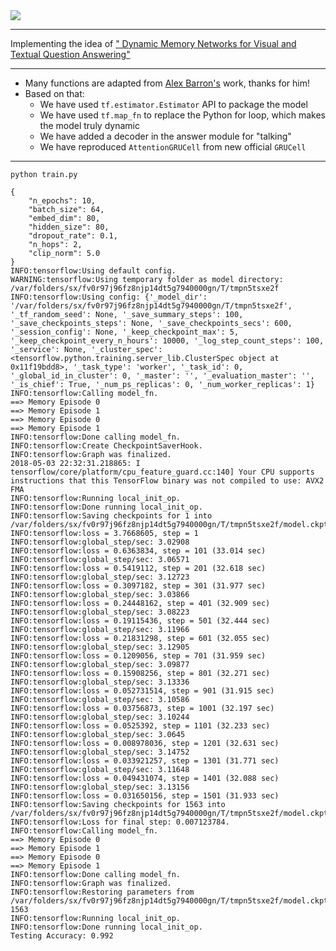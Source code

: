 <img src="https://github.com/zhedongzheng/finch/blob/master/nlp-models/assets/dmn-details.png">

---

Implementing the idea of ["
Dynamic Memory Networks for Visual and Textual Question Answering"](https://arxiv.org/abs/1603.01417)

---

* Many functions are adapted from [Alex Barron's](https://github.com/barronalex/Dynamic-Memory-Networks-in-TensorFlow) work, thanks for him!
* Based on that:
    * We have used ```tf.estimator.Estimator``` API to package the model
    * We have used ```tf.map_fn``` to replace the Python for loop, which makes the model truly dynamic
    * We have added a decoder in the answer module for "talking"
    * We have reproduced ```AttentionGRUCell``` from new official ```GRUCell```

---

```
python train.py
```
```
{
    "n_epochs": 10,
    "batch_size": 64,
    "embed_dim": 80,
    "hidden_size": 80,
    "dropout_rate": 0.1,
    "n_hops": 2,
    "clip_norm": 5.0
}
INFO:tensorflow:Using default config.
WARNING:tensorflow:Using temporary folder as model directory: /var/folders/sx/fv0r97j96fz8njp14dt5g7940000gn/T/tmpn5tsxe2f
INFO:tensorflow:Using config: {'_model_dir': '/var/folders/sx/fv0r97j96fz8njp14dt5g7940000gn/T/tmpn5tsxe2f', '_tf_random_seed': None, '_save_summary_steps': 100, '_save_checkpoints_steps': None, '_save_checkpoints_secs': 600, '_session_config': None, '_keep_checkpoint_max': 5, '_keep_checkpoint_every_n_hours': 10000, '_log_step_count_steps': 100, '_service': None, '_cluster_spec': <tensorflow.python.training.server_lib.ClusterSpec object at 0x11f19bdd8>, '_task_type': 'worker', '_task_id': 0, '_global_id_in_cluster': 0, '_master': '', '_evaluation_master': '', '_is_chief': True, '_num_ps_replicas': 0, '_num_worker_replicas': 1}
INFO:tensorflow:Calling model_fn.
==> Memory Episode 0
==> Memory Episode 1
==> Memory Episode 0
==> Memory Episode 1
INFO:tensorflow:Done calling model_fn.
INFO:tensorflow:Create CheckpointSaverHook.
INFO:tensorflow:Graph was finalized.
2018-05-03 22:32:31.218865: I tensorflow/core/platform/cpu_feature_guard.cc:140] Your CPU supports instructions that this TensorFlow binary was not compiled to use: AVX2 FMA
INFO:tensorflow:Running local_init_op.
INFO:tensorflow:Done running local_init_op.
INFO:tensorflow:Saving checkpoints for 1 into /var/folders/sx/fv0r97j96fz8njp14dt5g7940000gn/T/tmpn5tsxe2f/model.ckpt.
INFO:tensorflow:loss = 3.7668605, step = 1
INFO:tensorflow:global_step/sec: 3.02908
INFO:tensorflow:loss = 0.6363834, step = 101 (33.014 sec)
INFO:tensorflow:global_step/sec: 3.06571
INFO:tensorflow:loss = 0.5419112, step = 201 (32.618 sec)
INFO:tensorflow:global_step/sec: 3.12723
INFO:tensorflow:loss = 0.3097182, step = 301 (31.977 sec)
INFO:tensorflow:global_step/sec: 3.03866
INFO:tensorflow:loss = 0.24448162, step = 401 (32.909 sec)
INFO:tensorflow:global_step/sec: 3.08223
INFO:tensorflow:loss = 0.19115436, step = 501 (32.444 sec)
INFO:tensorflow:global_step/sec: 3.11966
INFO:tensorflow:loss = 0.21831298, step = 601 (32.055 sec)
INFO:tensorflow:global_step/sec: 3.12905
INFO:tensorflow:loss = 0.1209056, step = 701 (31.959 sec)
INFO:tensorflow:global_step/sec: 3.09877
INFO:tensorflow:loss = 0.15908256, step = 801 (32.271 sec)
INFO:tensorflow:global_step/sec: 3.13336
INFO:tensorflow:loss = 0.052731514, step = 901 (31.915 sec)
INFO:tensorflow:global_step/sec: 3.10586
INFO:tensorflow:loss = 0.03756873, step = 1001 (32.197 sec)
INFO:tensorflow:global_step/sec: 3.10244
INFO:tensorflow:loss = 0.0525392, step = 1101 (32.233 sec)
INFO:tensorflow:global_step/sec: 3.0645
INFO:tensorflow:loss = 0.008978036, step = 1201 (32.631 sec)
INFO:tensorflow:global_step/sec: 3.14752
INFO:tensorflow:loss = 0.033921257, step = 1301 (31.771 sec)
INFO:tensorflow:global_step/sec: 3.11648
INFO:tensorflow:loss = 0.049431074, step = 1401 (32.088 sec)
INFO:tensorflow:global_step/sec: 3.13156
INFO:tensorflow:loss = 0.031650156, step = 1501 (31.933 sec)
INFO:tensorflow:Saving checkpoints for 1563 into /var/folders/sx/fv0r97j96fz8njp14dt5g7940000gn/T/tmpn5tsxe2f/model.ckpt.
INFO:tensorflow:Loss for final step: 0.007123784.
INFO:tensorflow:Calling model_fn.
==> Memory Episode 0
==> Memory Episode 1
==> Memory Episode 0
==> Memory Episode 1
INFO:tensorflow:Done calling model_fn.
INFO:tensorflow:Graph was finalized.
INFO:tensorflow:Restoring parameters from /var/folders/sx/fv0r97j96fz8njp14dt5g7940000gn/T/tmpn5tsxe2f/model.ckpt-1563
INFO:tensorflow:Running local_init_op.
INFO:tensorflow:Done running local_init_op.
Testing Accuracy: 0.992
```
